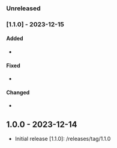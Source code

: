 ### Unreleased


### [1.1.0] - 2023-12-15

#### Added

- 

#### Fixed

- 

#### Changed

- 


## 1.0.0 - 2023-12-14

- Initial release
[1.1.0]: /releases/tag/1.1.0
